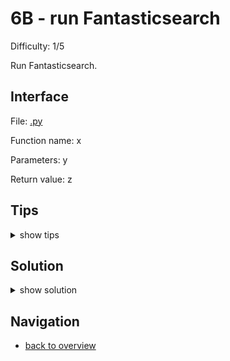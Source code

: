 # 6B - run Fantasticsearch

Difficulty: 1/5

Run Fantasticsearch.

## Interface ##

File: [.py](workspace/.py)

Function name: x

Parameters: y

Return value: z

## Tips ##

<details>
  <summary>show tips</summary>

* you can
</details>

## Solution ##

<details>
  <summary>show solution</summary>

```
def fn(p):
	pass
```
</details>

## Navigation ##
* [back to overview](0.md)
